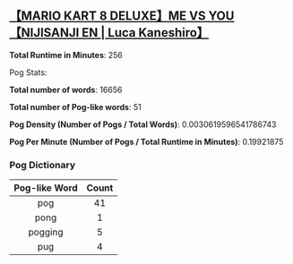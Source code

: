 ## [【MARIO KART 8 DELUXE】ME VS YOU【NIJISANJI EN | Luca Kaneshiro】](https://www.youtube.com/watch?v=VgNiaH7wRcw)
**Total Runtime in Minutes**: 256

Pog Stats:

   **Total number of words**: 16656

   **Total number of Pog-like words**: 51

   **Pog Density (Number of Pogs / Total Words)**: 0.0030619596541786743

   **Pog Per Minute (Number of Pogs / Total Runtime in Minutes)**: 0.19921875

### Pog Dictionary
**Pog-like Word** | **Count**
:---: | :---:
pog | 41
pong | 1
pogging | 5
pug | 4
